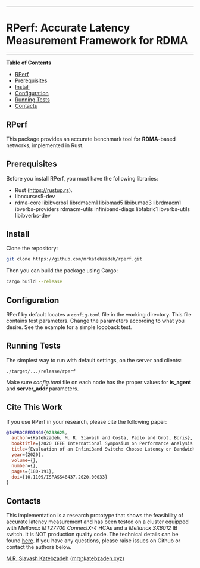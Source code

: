 -------------------------------------------------------------------------------

# RPerf: Accurate Latency Measurement Framework for RDMA #

-------------------------------------------------------------------------------

**Table of Contents**

- [RPerf](#rperf)
- [Prerequisites](#prerequisites)
- [Install](#install)
- [Configuration](#configuration)
- [Running Tests](#running-tests)
- [Contacts](#contacts)

## RPerf ##

This package provides an accurate benchmark tool for **RDMA**-based networks, implemented in Rust.

## Prerequisites ##

Before you install RPerf, you must have the following libraries:

- Rust (https://rustup.rs).
- libncurses5-dev
- rdma-core libibverbs1 librdmacm1 libibmad5 libibumad3 librdmacm1 ibverbs-providers rdmacm-utils infiniband-diags libfabric1 ibverbs-utils libibverbs-dev

## Install ##

Clone the repository:
```sh
git clone https://github.com/mrkatebzadeh/rperf.git
```
Then you can build the package using Cargo:
```sh
cargo build --release
```

## Configuration ##

RPerf by default locates a `config.toml` file in the working directory. This file contains test parameters. Change the parameters according to what you desire. See the example for a simple loopback test.

## Running Tests ##
The simplest way to run with default settings, on the server and clients:
```
./target/.../release/rperf
```
Make sure *config.toml* file on each node has the proper values for __is_agent__ and __server_addr__ parameters.


## Cite This Work ##

If you use RPerf in your research, please cite the following paper:

```bibtex
@INPROCEEDINGS{9238625,
  author={Katebzadeh, M. R. Siavash and Costa, Paolo and Grot, Boris},
  booktitle={2020 IEEE International Symposium on Performance Analysis of Systems and Software (ISPASS)},
  title={Evaluation of an InfiniBand Switch: Choose Latency or Bandwidth, but Not Both},
  year={2020},
  volume={},
  number={},
  pages={180-191},
  doi={10.1109/ISPASS48437.2020.00033}
}
```

## Contacts ##

This implementation is a research prototype that shows the feasibility of accurate latency measurement and has been tested on a cluster equipped with _Mellanox MT27700 ConnectX-4_ HCAs and a _Mellanox SX6012_ IB switch. It is NOT production quality code. The technical details can be found [here](https://ease-lab.github.io/ease_website/pubs/RPERF_ISPASS20.pdf). If you have any questions, please raise issues on Github or contact the authors below.

[M.R. Siavash Katebzadeh](http://mr.katebzadeh.xyz) (mr@katebzadeh.xyz)
<!-- markdown-toc end -->
